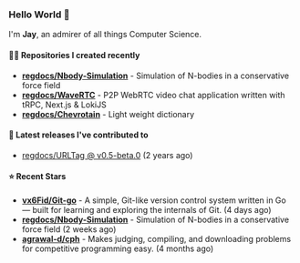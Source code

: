 ### Hello World 👋

I'm **Jay**, an admirer of all things Computer Science.

#### 👨‍💻 Repositories I created recently
- **[regdocs/Nbody-Simulation](https://github.com/regdocs/Nbody-Simulation)** - Simulation of N-bodies in a conservative force field
- **[regdocs/WaveRTC](https://github.com/regdocs/WaveRTC)** - P2P WebRTC video chat application written with tRPC, Next.js & LokiJS
- **[regdocs/Chevrotain](https://github.com/regdocs/Chevrotain)** - Light weight dictionary

#### 🚀 Latest releases I've contributed to


- [regdocs/URLTag @ v0.5-beta.0](https://github.com/regdocs/URLTag/releases/tag/v0.5-beta.0) (2 years ago)

#### ⭐ Recent Stars
- **[vx6Fid/Git-go](https://github.com/vx6Fid/Git-go)** - A simple, Git-like version control system written in Go — built for learning and exploring the internals of Git. (4 days ago)
- **[regdocs/Nbody-Simulation](https://github.com/regdocs/Nbody-Simulation)** - Simulation of N-bodies in a conservative force field (2 weeks ago)
- **[agrawal-d/cph](https://github.com/agrawal-d/cph)** - Makes judging, compiling, and downloading problems for competitive programming easy. (4 months ago)
